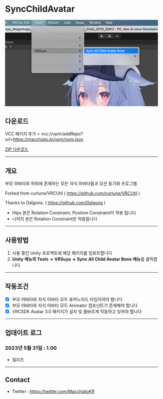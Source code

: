 # SyncChildAvatar

![Menu](https://github.com/crestudio/SyncChildAvatar/blob/master/Image/VRSuya_SyncChildAvatar.jpg?raw=true)

## 다운로드

VCC 패키지 추가 > vcc://vpm/addRepo?url=https://macchiato.kr/vpm/vpm.json

[ZIP 다운로드](https://github.com/crestudio/AvatarSettingUpdater/releases)

---

## 개요

부모 아바타와 하위에 존재하는 모든 자식 아바타들과 모션 동기화 프로그램

Forked from curlune/VRCUtil ( https://github.com/curlune/VRCUtil )

Thanks to Dalgona. ( https://github.com/Dalgona )

- Hips 본은 Rotation Constraint, Position Constraint이 적용 됩니다
- 나머지 본은 Rotation Constraint만 적용됩니다

---

## 사용방법

1. 사용 중인 Unity 프로젝트에 해당 패키지를 임포트합니다
1. **Unity 메뉴의 Tools → VRSuya → Sync All Child Avatar Bone 메뉴**를 클릭합니다

---

## 작동조건

- [x] 부모 아바타와 자식 아바타 모두 휴머노이드 타입이어야 합니다
- [x] 부모 아바타와 자식 아바타 모두 Animator 컴포넌트가 존재해야 합니다
- [x] VRCSDK Avatar 3.0 패키지가 설치 및 올바르게 작동하고 있어야 합니다

---

## 업데이트 로그

### 2023년 5월 31일 : 1.00

+ 릴리즈

---

## Contact

- Twitter : https://twitter.com/MacchiatoKR